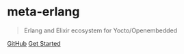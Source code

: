 <!-- ![logo](_media.meta-erlang-logo.svg) -->

# meta-erlang

> Erlang and Elixir ecosystem for Yocto/Openembedded

<!-- insert asciinema or other gif here -->

[GitHub](https://github.com/joaohf/meta-erlang)
[Get Started](guides-quickstart)

